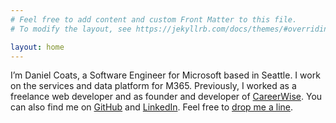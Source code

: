 ```yaml
---
# Feel free to add content and custom Front Matter to this file.
# To modify the layout, see https://jekyllrb.com/docs/themes/#overriding-theme-defaults

layout: home
---
```


I’m Daniel Coats, a Software Engineer for Microsoft based in Seattle. I work on the services and data platform for M365. Previously, I worked as a freelance web developer and as founder and developer of [CareerWise](http://careerwise.nz). You can also find me on [GitHub](http://github.com/danielcoats) and [LinkedIn](http://www.linkedin.com/in/daniel-coats). Feel free to [drop me a line](/contact).
